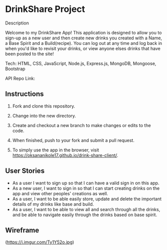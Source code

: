 
# DrinkShare Project

Description 

Welcome to my DrinkShare App! This application is designed to allow you to sign-up as a new user and then create new drinks you created with a Name, a Base Spirit and a Build(recipe). You can log out at any time and log back in when you'd like to revisit your drinks, or view anyone elses drinks that have been posted to the site!

Tech: HTML, CSS, JavaScript, Node.js,  Express.js, MongoDB, Mongoose, Bootstrap

API Repo Link:

## Instructions

1. Fork and clone this repository.

2. Change into the new directory.

3. Create and checkout a new branch to make changes or edits to the code.

4. When finished, push to your fork and submit a pull request.

5. To simply use the app in the browser, visit https://oksananikole17.github.io/drink-share-client/.
   
## User Stories

* As a user I want to sign up so that I can have a valid sign in on this app.
* As a new user, I want to sign in so that I can start creating drinks on the app and view other peoples' creations as well.
* As a user, I want to be able easily store, update and delete the important details of my drinks like base and build.
* As a user, I want to be able to view all and search through all the drinks, and be able to navigate easily through the drinks based on base spirit. 

## Wireframe

(https://i.imgur.com/Ty1Y52o.jpg)
